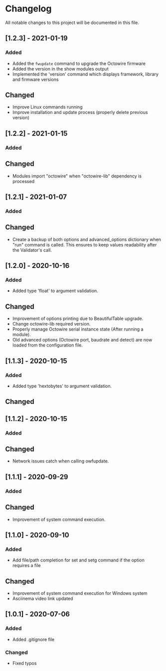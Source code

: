 # Changelog

All notable changes to this project will be documented in this file.

## [1.2.3] - 2021-01-19

### Added

- Added the `fwupdate` command to upgrade the Octowire firmware
- Added the version in the show modules output
- Implemented the 'version' command which displays framework, library and firmware versions

## Changed

- Improve Linux commands running
- Improve installation and update process (properly delete previous version)

## [1.2.2] - 2021-01-15

### Added

## Changed

- Modules import "octowire" when "octowire-lib" dependency is processed

## [1.2.1] - 2021-01-07

### Added

## Changed

- Create a backup of both options and advanced_options dictionary when "run" command is called. This ensures to keep values readability after the Validator's call.

## [1.2.0] - 2020-10-16

### Added

- Added type 'float' to argument validation.

## Changed

- Improvement of options printing due to BeautifulTable upgrade.
- Change octowire-lib required version.
- Properly manage Octowire serial instance state (After running a module).
- Old advanced options (Octowire port, baudrate and detect) are now loaded from the configuration file.

## [1.1.3] - 2020-10-15

### Added

- Added type 'hextobytes' to argument validation.

## Changed

## [1.1.2] - 2020-10-15

### Added

## Changed

- Network issues catch when calling owfupdate.

## [1.1.1] - 2020-09-29

### Added

## Changed

- Improvement of system command execution.

## [1.1.0] - 2020-09-10

### Added

- Add file/path completion for set and setg command if the option requires a file

## Changed

- Improvement of system command execution for Windows system
- Asciinema video link updated

## [1.0.1] - 2020-07-06

### Added

- Added .gitignore file

### Changed

- Fixed typos